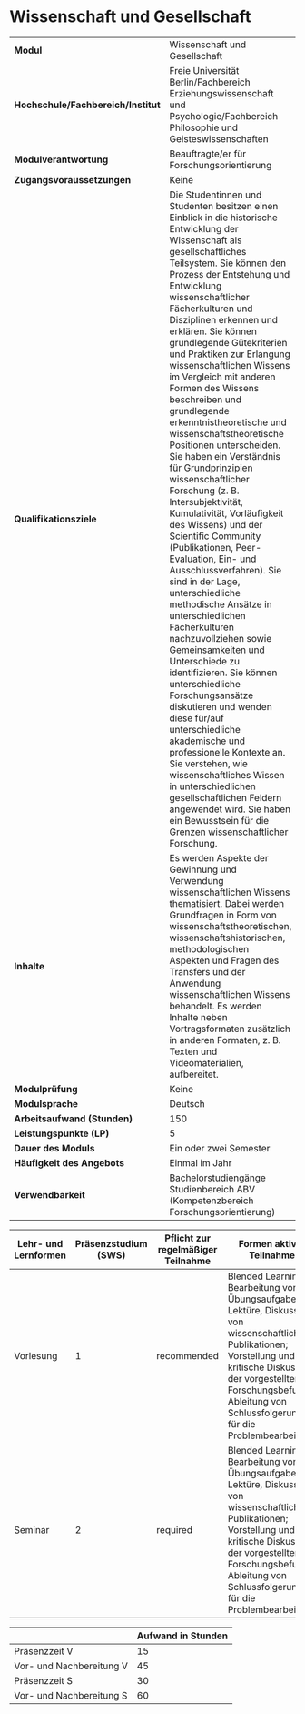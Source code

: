 # Wissenschaft und Gesellschaft
|                                    |   |
|------------------------------------|---|
|**Modul**                           | Wissenschaft und Gesellschaft |
|**Hochschule/Fachbereich/Institut** | Freie Universität Berlin/Fachbereich Erziehungswissenschaft und Psychologie/Fachbereich Philosophie und Geisteswissenschaften |
|**Modulverantwortung**              | Beauftragte/er für Forschungsorientierung |
|**Zugangsvoraussetzungen**          | Keine |
|**Qualifikationsziele**             | Die Studentinnen und Studenten besitzen einen Einblick in die historische Entwicklung der Wissenschaft als gesellschaftliches Teilsystem. Sie können den Prozess der Entstehung und Entwicklung wissenschaftlicher Fächerkulturen und Disziplinen erkennen und erklären. Sie können grundlegende Gütekriterien und Praktiken zur Erlangung wissenschaftlichen Wissens im Vergleich mit anderen Formen des Wissens beschreiben und grundlegende erkenntnistheoretische und wissenschaftstheoretische Positionen unterscheiden. Sie haben ein Verständnis für Grundprinzipien wissenschaftlicher Forschung (z. B. Intersubjektivität, Kumulativität, Vorläufigkeit des Wissens) und der Scientific Community (Publikationen, Peer-Evaluation, Ein- und Ausschlussverfahren). Sie sind in der Lage, unterschiedliche methodische Ansätze in unterschiedlichen Fächerkulturen nachzuvollziehen sowie Gemeinsamkeiten und Unterschiede zu identifizieren. Sie können unterschiedliche Forschungsansätze diskutieren und wenden diese für/auf unterschiedliche akademische und professionelle Kontexte an. Sie verstehen, wie wissenschaftliches Wissen in unterschiedlichen gesellschaftlichen Feldern angewendet wird. Sie haben ein Bewusstsein für die Grenzen wissenschaftlicher Forschung. |
|**Inhalte**                         | Es werden Aspekte der Gewinnung und Verwendung wissenschaftlichen Wissens thematisiert. Dabei werden Grundfragen in Form von wissenschaftstheoretischen, wissenschaftshistorischen, methodologischen Aspekten und Fragen des Transfers und der Anwendung wissenschaftlichen Wissens behandelt. Es werden Inhalte neben Vortragsformaten zusätzlich in anderen Formaten, z. B. Texten und Videomaterialien, aufbereitet. |
|**Modulprüfung**                    | Keine |
|**Modulsprache**                    | Deutsch |
|**Arbeitsaufwand (Stunden)**        | 150 |
|**Leistungspunkte (LP)**            | 5 |
|**Dauer des Moduls**                | Ein oder zwei Semester |
|**Häufigkeit des Angebots**         | Einmal im Jahr |
|**Verwendbarkeit**                  | Bachelorstudiengänge Studienbereich ABV (Kompetenzbereich Forschungsorientierung) |

| Lehr- und Lernformen | Präsenzstudium <br> (SWS) | Pflicht zur regelmäßiger Teilnahme | Formen aktiver Teilnahme |
| ---------------------|---------------------------|------------------------------------|------------------------- |
| Vorlesung            | 1                         | recommended                        | Blended Learning; Bearbeitung von Übungsaufgaben<br>Lektüre, Diskussion von wissenschaftlichen Publikationen; Vorstellung und kritische Diskussion der vorgestellten Forschungsbefunde; Ableitung von Schlussfolgerungen für die Problembearbeitung |
| Seminar              | 2                         | required                           | Blended Learning; Bearbeitung von Übungsaufgaben<br>Lektüre, Diskussion von wissenschaftlichen Publikationen; Vorstellung und kritische Diskussion der vorgestellten Forschungsbefunde; Ableitung von Schlussfolgerungen für die Problembearbeitung |

|   | Aufwand in Stunden |
| - |--------------------|
| Präsenzzeit V                            | 15    |
| Vor- und Nachbereitung V                 | 45    |
| Präsenzzeit S                            | 30    |
| Vor- und Nachbereitung S                 | 60    |
